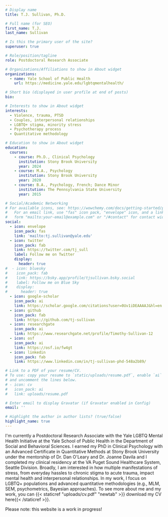 ```yaml
---
# Display name
title: T.J. Sullivan, Ph.D.

# Full name (for SEO)
first_name: T.J.
last_name: Sullivan

# Is this the primary user of the site?
superuser: true

# Role/position/tagline
role: Postdoctoral Research Associate

# Organizations/Affiliations to show in About widget
organizations:
  - name: Yale School of Public Health
    url: https://medicine.yale.edu/lgbtqmentalhealth/

# Short bio (displayed in user profile at end of posts)
bio: 

# Interests to show in About widget
interests:
  - Violence, trauma, PTSD
  - Couples, interpersonal relationships
  - LGBTQ+ stigma, minority stress
  - Psychotherapy process
  - Quantitative methodology

# Education to show in About widget
education:
  courses:
    - course: Ph.D., Clinical Psychology
      institution: Stony Brook University
      year: 2024
    - course: M.A., Psychology
      institution: Stony Brook University
      year: 2020
    - course: B.A., Psychology, French; Dance Minor 
      institution: The Pennsylvania State University
      year: 2015

# Social/Academic Networking
# For available icons, see: https://wowchemy.com/docs/getting-started/page-builder/#icons
#   For an email link, use "fas" icon pack, "envelope" icon, and a link in the
#   form "mailto:your-email@example.com" or "/#contact" for contact widget.
social:
  - icon: envelope
    icon_pack: fas
    link: 'mailto:tj.sullivan@yale.edu'
  - icon: twitter
    icon_pack: fab
    link: https://twitter.com/tj_sull
    label: Follow me on Twitter
    display:
      header: true
#  - icon: bluesky
#    icon_pack: fab
#    link: https://bsky.app/profile/tjsullivan.bsky.social
#    label: Follow me on Blue Sky 
#    display:
#      header: true
  - icon: google-scholar
    icon_pack: ai
    link: https://scholar.google.com/citations?user=0Uv1iDEAAAAJ&hl=en
  - icon: github
    icon_pack: fab
    link: https://github.com/tj-sullivan
  - icon: researchgate
    icon_pack: ai
    link: https://www.researchgate.net/profile/Timothy-Sullivan-12
  - icon: osf
    icon_pack: ai
    link: https://osf.io/fw4gt
  - icon: linkedin
    icon_pack: fab
    link: https://www.linkedin.com/in/tj-sullivan-phd-548a2b89/

# Link to a PDF of your resume/CV.
# To use: copy your resume to `static/uploads/resume.pdf`, enable `ai` icons in `params.yaml`,
# and uncomment the lines below.
# - icon: cv
#   icon_pack: ai
#   link: uploads/resume.pdf

# Enter email to display Gravatar (if Gravatar enabled in Config)
email: ''

# Highlight the author in author lists? (true/false)
highlight_name: true
---
```


I'm currently a Postdoctoral Research Associate with the Yale LGBTQ Mental Health Initiative at the Yale School of Public Health in the Department of Social and Behavioral Sciences. I earned my PhD in Clinical Psychology with an Advanced Certificate in Quantitative Methods at Stony Brook University under the mentorship of Dr. Dan O'Leary and Dr. Joanne Davila and I completed my clinical residency at the VA Puget Sound Healthcare System, Seattle Division. Broadly, I am interested in how multiple manifestations of stress, from everyday hassles to chronic stigma to acute trauma, impact mental health and interpersonal relationships. In my work, I focus on LGBTQ+ populations and advanced quantitative methodologies (e.g., MLM, SEM, psychometrics, Bayesian approaches). To see more about me and my work, you can {{< staticref "uploads/cv.pdf" "newtab" >}} download my CV here{{< /staticref >}}.

Please note: this website is a work in progress!

